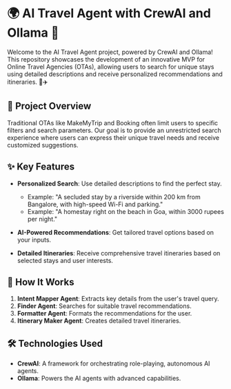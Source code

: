 # 🌍 AI Travel Agent with CrewAI and Ollama 🌟

Welcome to the AI Travel Agent project, powered by CrewAI and Ollama! This repository showcases the development of an innovative MVP for Online Travel Agencies (OTAs), allowing users to search for unique stays using detailed descriptions and receive personalized recommendations and itineraries. 🏡✈️

## 🚀 Project Overview

Traditional OTAs like MakeMyTrip and Booking often limit users to specific filters and search parameters. Our goal is to provide an unrestricted search experience where users can express their unique travel needs and receive customized suggestions.

## ✨ Key Features

- **Personalized Search**: Use detailed descriptions to find the perfect stay.
  - Example: "A secluded stay by a riverside within 200 km from Bangalore, with high-speed Wi-Fi and parking."
  - Example: "A homestay right on the beach in Goa, within 3000 rupees per night."

- **AI-Powered Recommendations**: Get tailored travel options based on your inputs.

- **Detailed Itineraries**: Receive comprehensive travel itineraries based on selected stays and user interests.

## 🤖 How It Works

1. **Intent Mapper Agent**: Extracts key details from the user's travel query.
2. **Finder Agent**: Searches for suitable travel recommendations.
3. **Formatter Agent**: Formats the recommendations for the user.
4. **Itinerary Maker Agent**: Creates detailed travel itineraries.

## 🛠️ Technologies Used

- **CrewAI**: A framework for orchestrating role-playing, autonomous AI agents.
- **Ollama**: Powers the AI agents with advanced capabilities.